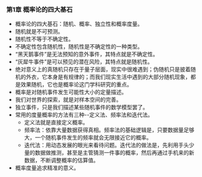 ### 第1章 概率论的四大基石
- 概率论的四大基石：随机、概率、独立性和概率度量。
- 随机就是不可预测。
- 随机性不等于不确定性。
- 不确定性包含随机性，随机性是不确定性的一种类型。
- “黑天鹅事件”是无法预知的意外事件，其特点就是不确定性。
- “灰犀牛事件”是可以预见的潜在风险，其特点就是随机性。
- 绝对意义上的真随机只存在于量子层面，现实中很难遇到；伪随机只是披着随机的外衣，它本身是有规律的；而我们现实生活中遇到的大部分随机现象，都是效果随机，它也是概率论这门学科研究的重点。
- 概率是对随机事件发生可能性大小的定量描述。
- 我们对世界的探索，就是对样本空间的完善。
- 独立事件，只是我们描述某些随机事件的数学模型罢了。
- 常用的度量概率的方法有三种--定义法、频率法和迭代法。
	- 定义法就是直接定义概率。
	- 频率法：依靠大量数据获得真相。频率法的基础逻辑是，只要数据量足够大，一个随机事件发生的频率就会无限接近它的概率。
	- 迭代法：用动态发展的眼光来看待问题。迭代法的做法是，先利用手头少量的数据做推测，甚至是主管猜测一件事的概率，然后再通过手机来的新数据，不断调整概率的估算值。
- 概率度量追求精准的意义。